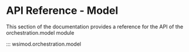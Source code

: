 # API Reference - Model

This section of the documentation provides a reference for the API of the orchestration.model module

::: wsimod.orchestration.model
